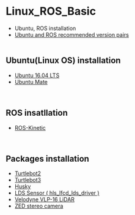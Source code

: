 # Linux_ROS_Basic
+ Ubuntu, ROS installation
+ [Ubuntu and ROS recommended version pairs](http://wiki.ros.org/Distributions)
</br></br>

## Ubuntu(Linux OS) installation
+ [Ubuntu 16.04 LTS]()
+ [Ubuntu Mate]()
</br>

## ROS insatllation
+ [ROS-Kinetic](https://github.com/engcang/Ubuntu_ROS_Installation/tree/master/ROS-Kinetic-install)
</br>

## Packages installation
+ [Turtlebot2]()
+ [Turtlebot3]()
+ [Husky]()
+ [LDS Sensor ( hls_lfcd_lds_driver )]()
+ [Velodyne VLP-16 LiDAR]()
+ [ZED stereo camera]()
</br>
